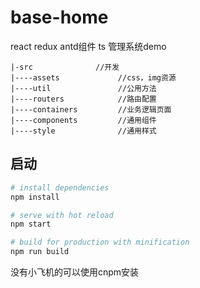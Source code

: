 # base-home
react redux antd组件 ts 管理系统demo

```
|-src  			   //开发
|----assets  		    //css，img资源
|----util  		        //公用方法
|----routers            //路由配置
|----containers         //业务逻辑页面
|----components         //通用组件
|----style              //通用样式
```

## 启动

``` bash
# install dependencies
npm install

# serve with hot reload
npm start

# build for production with minification
npm run build
```
没有小飞机的可以使用cnpm安装

